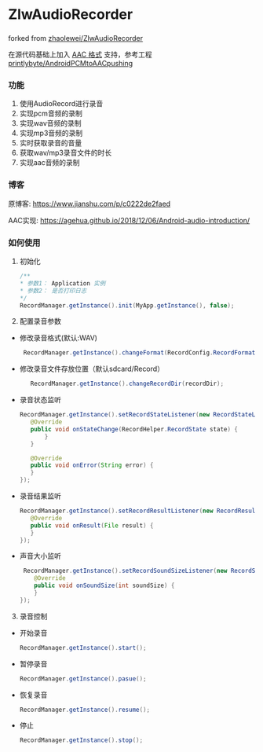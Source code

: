 # ZlwAudioRecorder   

###
forked from [zhaolewei/ZlwAudioRecorder](https://github.com/zhaolewei/ZlwAudioRecorder)

在源代码基础上加入 [AAC 格式](https://www.jianshu.com/p/648348d34570) 支持，参考工程 [printlybyte/AndroidPCMtoAACpushing](https://github.com/printlybyte/AndroidPCMtoAACpushing)

### 功能
1. 使用AudioRecord进行录音
2. 实现pcm音频的录制
3. 实现wav音频的录制 
4. 实现mp3音频的录制
5. 实时获取录音的音量
6. 获取wav/mp3录音文件的时长
7. 实现aac音频的录制

### 博客
原博客: https://www.jianshu.com/p/c0222de2faed

AAC实现: https://agehua.github.io/2018/12/06/Android-audio-introduction/

### 如何使用

1. 初始化
    ```java
    /**
    * 参数1： Application 实例
    * 参数2： 是否打印日志   
    */
    RecordManager.getInstance().init(MyApp.getInstance(), false);
   ```
2. 配置录音参数

* 修改录音格式(默认:WAV)
    ```java       
     RecordManager.getInstance().changeFormat(RecordConfig.RecordFormat.WAV);
    ```
* 修改录音文件存放位置（默认sdcard/Record）
    ```java       
       RecordManager.getInstance().changeRecordDir(recordDir);
    ```
* 录音状态监听
    ```java     
   RecordManager.getInstance().setRecordStateListener(new RecordStateListener() {
       @Override
       public void onStateChange(RecordHelper.RecordState state) {
           }
       }

       @Override
       public void onError(String error) {
       }
   });
    ```
* 录音结果监听 
    ```java     
   RecordManager.getInstance().setRecordResultListener(new RecordResultListener() {
       @Override
       public void onResult(File result) {
       }
    });
    ```
* 声音大小监听
    ```java
     RecordManager.getInstance().setRecordSoundSizeListener(new RecordSoundSizeListener() {
        @Override
        public void onSoundSize(int soundSize) {
        }
    });
    ```
3. 录音控制
* 开始录音
    ```java
    RecordManager.getInstance().start();
    ```  
* 暂停录音
    ```java
    RecordManager.getInstance().pasue();
    ```  
* 恢复录音
    ```java
    RecordManager.getInstance().resume();
    ```  
* 停止
    ```java
    RecordManager.getInstance().stop();
    ```    

